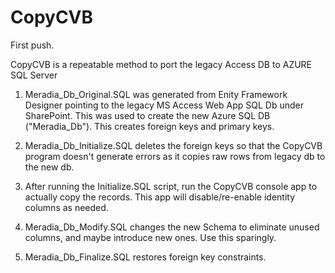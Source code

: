 # CopyCVB
First push.

CopyCVB is a repeatable method to port the legacy Access DB to AZURE SQL Server

1. Meradia_Db_Original.SQL was generated from Enity Framework Designer pointing to the legacy 
MS Access Web App SQL Db under SharePoint.  This was used to create the new Azure SQL DB ("Meradia_Db").
This creates foreign keys and primary keys.

2. Meradia_Db_Initialize.SQL deletes the foreign keys so that the CopyCVB program 
doesn't generate errors as it copies raw rows from legacy db to the new db.

3. After running the Initialize.SQL script, run the CopyCVB console app to actually copy the 
records.   This app will disable/re-enable identity columns as needed.

3. Meradia_Db_Modify.SQL changes the new Schema to eliminate unused columns, and 
maybe introduce new ones.  Use this sparingly.

4. Meradia_Db_Finalize.SQL restores foreign key constraints.
